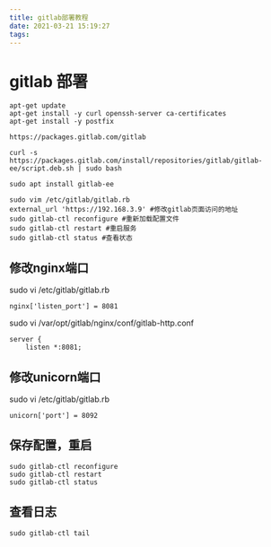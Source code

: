 ```yaml
---
title: gitlab部署教程
date: 2021-03-21 15:19:27
tags:
---
```

#  gitlab 部署
```
apt-get update
apt-get install -y curl openssh-server ca-certificates
apt-get install -y postfix
```

```
https://packages.gitlab.com/gitlab
```

```
curl -s https://packages.gitlab.com/install/repositories/gitlab/gitlab-ee/script.deb.sh | sudo bash
```

```
sudo apt install gitlab-ee
```


```
sudo vim /etc/gitlab/gitlab.rb
external_url 'https://192.168.3.9' #修改gitlab页面访问的地址
sudo gitlab-ctl reconfigure #重新加载配置文件 
sudo gitlab-ctl restart #重启服务
sudo gitlab-ctl status #查看状态
```

## 修改nginx端口
sudo vi /etc/gitlab/gitlab.rb
```
nginx['listen_port'] = 8081
```
sudo vi /var/opt/gitlab/nginx/conf/gitlab-http.conf

```
server {
    listen *:8081;
```

## 修改unicorn端口

sudo vi /etc/gitlab/gitlab.rb
```
unicorn['port'] = 8092
```
## 保存配置，重启
```
sudo gitlab-ctl reconfigure
sudo gitlab-ctl restart
sudo gitlab-ctl status
```
## 查看日志
```
sudo gitlab-ctl tail
```


